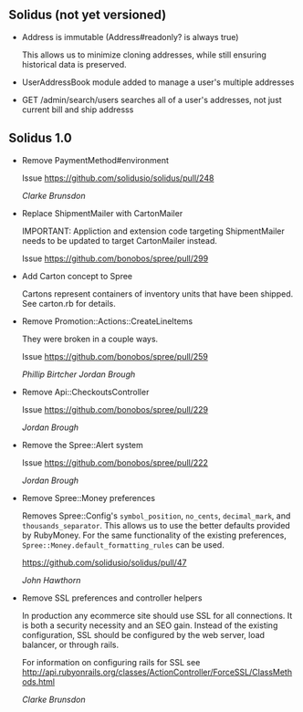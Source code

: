 ## Solidus (not yet versioned)

*   Address is immutable (Address#readonly? is always true)

    This allows us to minimize cloning addresses, while still ensuring historical
    data is preserved.

*   UserAddressBook module added to manage a user's multiple addresses

*   GET /admin/search/users searches all of a user's addresses, not
    just current bill and ship addresss

## Solidus 1.0

*   Remove PaymentMethod#environment

    Issue https://github.com/solidusio/solidus/pull/248

    *Clarke Brunsdon*

*   Replace ShipmentMailer with CartonMailer

    IMPORTANT: Appliction and extension code targeting ShipmentMailer needs to
    be updated to target CartonMailer instead.

    Issue https://github.com/bonobos/spree/pull/299

*   Add Carton concept to Spree

    Cartons represent containers of inventory units that have been shipped. See
    carton.rb for details.

*   Remove Promotion::Actions::CreateLineItems

    They were broken in a couple ways.

    Issue https://github.com/bonobos/spree/pull/259

    *Phillip Birtcher* *Jordan Brough*

*   Remove Api::CheckoutsController

    Issue https://github.com/bonobos/spree/pull/229

    *Jordan Brough*

*   Remove the Spree::Alert system

    Issue https://github.com/bonobos/spree/pull/222

    *Jordan Brough*

*   Remove Spree::Money preferences

    Removes Spree::Config's `symbol_position`, `no_cents`, `decimal_mark`, and
    `thousands_separator`. This allows us to use the better defaults provided
    by RubyMoney. For the same functionality of the existing preferences,
    `Spree::Money.default_formatting_rules` can be used.

    https://github.com/solidusio/solidus/pull/47

    *John Hawthorn*

*   Remove SSL preferences and controller helpers

    In production any ecommerce site should use SSL for all connections. It is
    both a security necessity and an SEO gain. Instead of the existing
    configuration, SSL should be configured by the web server, load balancer,
    or through rails.

    For information on configuring rails for SSL see
    http://api.rubyonrails.org/classes/ActionController/ForceSSL/ClassMethods.html

    *Clarke Brunsdon*
